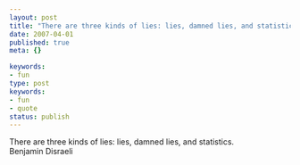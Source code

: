 ```yaml
---
layout: post
title: "There are three kinds of lies: lies, damned lies, and statistics."
date: 2007-04-01
published: true
meta: {}

keywords:
- fun
type: post
keywords:
- fun
- quote
status: publish
---
```

There are three kinds of lies: lies, damned lies, and statistics.<br />Benjamin Disraeli
